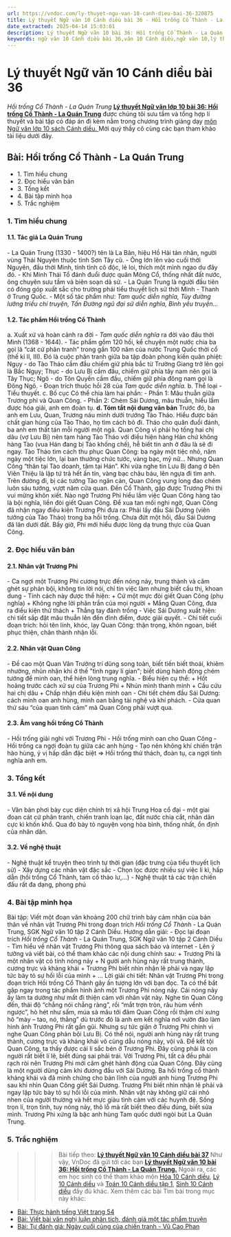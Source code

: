 ```yaml
---
url: https://vndoc.com/ly-thuyet-ngu-van-10-canh-dieu-bai-36-320875
title: Lý thuyết Ngữ văn 10 Cánh diều bài 36 - Hồi trống Cổ Thành - La Quán Trung - VnDoc.com
date_extracted: 2025-04-14 15:03:01
description: Lý thuyết Ngữ văn 10 bài 36: Hồi trống Cổ Thành - La Quán Trung sách Cánh diều được VnDoc sưu tầm và giới thiệu  để tham khảo chuẩn bị cho bài giảng học kì mới sắp tới đây của mình.
keywords: ngữ văn 10 Cánh diều bài 36,văn 10 Cánh diều,ngữ văn 10,lý thuyết văn 10 Cánh diều bài 36,kiến thức trọng tâm môn ngữ văn 10,lý thuyết ngữ văn 10 CD,ngữ văn lớp 10,ôn tập lý thuyết văn lớp 10,lý thuyết môn ngữ văn 10,lý thuyết văn 10 CD,bài Hồi trống Cổ Thành - La Quán Trung,trắc nghiệm ngữ văn 10 CD
---
```


# Lý thuyết Ngữ văn 10 Cánh diều bài 36
 _Hồi trống Cổ Thành - La Quán Trung_
**[Lý thuyết Ngữ văn lớp 10 bài 36: Hồi trống Cổ Thành - La Quán Trung](<https://vndoc.com/ly-thuyet-ngu-van-10-canh-dieu-bai-36-320875>)** được chúng tôi sưu tầm và tổng hợp lí thuyết và bài tập có đáp án đi kèm nằm trong chương trình giảng dạy [môn Ngữ văn lớp 10 sách Cánh diều. ](<https://vndoc.com/ngu-van-10-canh-dieu-tap1>)Mời quý thầy cô cùng các bạn tham khảo tài liệu dưới đây.
## Bài: Hồi trống Cổ Thành - La Quán Trung
  * 1\. Tìm hiểu chung
  * 2\. Đọc hiểu văn bản 
  * 3\. Tổng kết
  * 4\. Bài tập minh họa
  * 5\. Trắc nghiệm

### 1\. Tìm hiểu chung
#### 1.1. Tác giả La Quán Trung
\- La Quán Trung \(1330 - 1400?\) tên là La Bản, hiệu Hồ Hải tản nhân, người vùng Thái Nguyên thuộc tỉnh Sơn Tây cũ.
\- Ông lớn lên vào cuối thời Nguyên, đầu thời Minh, tính tình cô độc, lẻ loi, thích một mình ngao du đây đó.
\- Khi Minh Thái Tổ đánh đuổi được quân Mông Cổ, thống nhất đất nước, ông chuyên sưu tầm và biên soạn dã sử.
\- La Quán Trung là người đầu tiên có đóng góp xuất sắc cho trường phái tiểu thuyết lịch sử thời Minh - Thanh ở Trung Quốc.
\- Một số tác phẩm như: _Tam quốc diễn nghĩa,_ _Tùy đường lưỡng triều chí truyện, Tấn Đường ngũ đại sử diễn nghĩa, Bình yêu truyện…_
#### 1.2. Tác phẩm Hồi trống Cổ Thành
a. Xuất xứ và hoàn cảnh ra đời
\- _Tam quốc diễn nghĩa_ ra đời vào đâu thời Minh \(1368 - 1644\).
\- Tác phẩm gồm 120 hồi, kể chuyện một nước chia ba gọi là “cát cứ phân tranh” trong gần 100 năm của nước Trung Quốc thời cổ \(thế kỉ II, III\). Đó là cuộc phân tranh giữa ba tập đoàn phong kiến quân phiệt: Ngụy - do Tào Tháo cầm đầu chiếm giữ phía bắc từ Trường Giang trở lên gọi là Bắc Ngụy; Thục - do Lưu Bị cầm đầu, chiếm giữ phía tây nam nên gọi là Tây Thục; Ngô - do Tôn Quyền cầm đầu, chiếm giữ phía đông nam gọi là Đông Ngô.
\- Đoạn trích thuộc hồi 28 của _Tam quốc diễn nghĩa._
b. Thể loại
\- Tiểu thuyết.
c. Bố cục
Có thể chia làm hai phần:
\- Phần 1: Mâu thuẫn giữa Trương phi và Quan Công.
\- Phần 2: Chém Sái Dương, mâu thuẫn, hiểu lầm được hóa giải, anh em đoàn tụ.
**d. Tóm tắt nội dung văn bản**
Trước đó, ba anh em Lưu, Quan, Trương náu mình dưới trướng Tào Tháo. Hiểu được bản chất gian hùng của Tào Tháo, họ tìm cách bỏ đi. Tháo cho quân đuổi đánh, ba anh em thất tán mỗi người một ngả. Quan Công vì phải họ tống hai chị dâu \(vợ Lưu Bị\) nên tạm hàng Tào Tháo với điều hiện hàng Hán chứ không hàng Tào \(vua Hán đang bị Tào khống chế\), hễ biết tin anh ở đâu là sẽ đi ngay. Tào Tháo tìm cách thu phục Quan Công: ba ngày một tiệc nhỏ, năm ngày một tiệc lớn, lại ban thưởng chức tước, vàng bạc, mỹ nữ… Nhưng Quan Công “thân tại Tào doanh, tâm tại Hán”. Khi vừa nghe tin Lưu Bị đang ở bên Viên Thiệu là lập tứ trả hết ấn tín, vàng bạc châu báu, lên ngựa đi tìm anh. Trên đường đi, bị các tướng Tào ngăn cản, Quan Công vung long đao chém luôn sáu tướng, vượt năm cửa quan. Đến Cổ Thành, gặp được Trương Phi thì vui mừng khôn xiết. Nào ngờ Trương Phi hiểu lầm việc Quan Công hàng tào là bội nghĩa, liền đòi giết Quan Công. Để xua tan mối nghi ngờ, Quan Công đã nhận ngay điều kiện Trương Phi đưa ra: Phải lấy đầu Sái Dương \(viên tướng của Tào Tháo\) trong ba hồi trống. Chưa đứt một hồi, đầu Sái Dương đã lăn dưới đất. Bấy giờ, Phi mới hiểu được lòng dạ trung thực của Quan Công.
### 2\. Đọc hiểu văn bản
#### 2.1. Nhân vật Trương Phi
\- Ca ngợi một Trương Phi cương trực đến nóng nảy, trung thành và căm ghét sự phản bội, không tin lời nói, chỉ tin việc làm nhưng biết cầu thị, khoan dung
\- Tính cách này được thể hiện:
\+ Cứ một mực đòi giết Quan Công \(phụ nghĩa\)
\+ Không nghe lời phân trần của mọi người
\+ Mắng Quan Công, đưa ra điều kiện thử thách
\+ Thẳng tay đánh trống
\- Việc Sái Dương xuất hiện: chi tiết sắp đặt mâu thuẫn lên đến đỉnh điểm, được giải quyết.
\- Chi tiết cuối đoạn trích: hỏi tên lính, khóc, lạy Quan Công: thận trọng, khôn ngoan, biết phục thiện, chân thành nhận lỗi.
#### 2.2. Nhân vật Quan Công
\- Đề cao một Quan Vân Trường trí dũng song toàn, biết tiến biết thoái, khiêm nhường, nhũn nhặn khi ở thế "tình ngay lí gian"; biết dùng hành động chém tướng để minh oan, thể hiện lòng trung nghĩa.
\- Biểu hiện cụ thể:
\+ Hốt hoảng trước cách xử sự của Trương Phi
\+ Nhún mình thanh minh
\+ Cầu cứu hai chị dâu
\+ Chấp nhận điều kiện minh oan
\- Chi tiết chém đầu Sái Dương: cách minh oan anh hùng, minh oan bằng tài nghệ và khí phách.
\- Cửa quan thứ sáu “của quan tình cảm” mà Quan Công phải vượt qua.
#### 2.3. Âm vang hồi trống Cổ Thành
\- Hồi trống giải nghi với Trương Phi
\- Hồi trống minh oan cho Quan Công
\- Hồi trống ca ngợi đoàn tụ giữa các anh hùng
\- Tạo nên không khí chiến trận hào hùng, ý vị hấp dẫn đặc biệt
=> Hồi trống thử thách, đoàn tụ, ca ngợi tình nghĩa anh em.
### 3\. Tổng kết
#### 3.1. Về nội dung
\- Văn bản phơi bày cục diện chính trị xã hội Trung Hoa cổ đại - một giai đoạn cát cứ phân tranh, chiến tranh loạn lạc, đất nước chia cắt, nhân dân cực kì khốn khổ. Qua đó bày tỏ nguyện vọng hòa bình, thống nhất, ổn định của nhân dân.
#### 3.2. Về nghệ thuật
\- Nghệ thuật kể truyện theo trình tự thời gian \(đặc trưng của tiểu thuyết lịch sử\)
\- Xây dựng các nhân vật đặc sắc
\- Chọn lọc được nhiều sự việc li kì, hấp dẫn \(hồi trống Cổ Thành, tam cố thảo lư,...\)
\- Nghệ thuật tả các trận chiến đấu rất đa dạng, phong phú
### 4\. Bài tập minh họa
Bài tập: Viết một đoạn văn khoảng 200 chữ trình bày cảm nhận của bản thân về nhân vật Trương Phi trong đoạn trích _Hồi trống Cổ Thành_ \- La Quán Trung, SGK Ngữ văn 10 tập 2 Cánh Diều.
Hướng dẫn giải:
\- Đọc lại đoạn trích _Hồi trống Cổ Thành_ \- La Quán Trung, SGK Ngữ văn 10 tập 2 Cánh Diều
\- Tìm hiểu về nhân vật Trương Phi thông qua  sách báo và internet
\- Lên ý tưởng và viết bài, có thể tham khảo các nội dung chính sau:
\+ Trương Phi là một nhân vật có tính nóng nảy
\+ N gười anh hùng này rất trung thành, cương trực và khảng khái
\+ Trương Phi biết nhìn nhận lẽ phải và ngay lập tức bày tỏ sự hối lỗi của mình
\+ ...
Lời giải chi tiết:
Nhân vật Trương Phi trong đoạn trích Hồi trống Cổ Thành gây ấn tượng lớn với bạn đọc. Ta có thể bắt gặp ngay trong tác phẩm hình ảnh một Trương Phi nóng nảy. Cái nóng nảy ấy làm ta dường như mất đi thiện cảm với nhân vật này. Nghe tin Quan Công đến, thái độ “chẳng nói chẳng ràng”, rồi “mắt trợn tròn, râu hùm vểnh ngược”, hò hét như sấm, múa sà mâu tới đâm Quan Công rồi thậm chí xưng hô “mày – tao, nó, thằng” dù trước đó là anh em kết nghĩa nơi vườn đào làm hình ảnh Trương Phi rất gần gũi. Nhưng sự tức giận ở Trương Phi chính vì nghe Quan Công phản bội Lưu Bị. Có thể nói, người anh hùng này rất trung thành, cương trực và khảng khái vô cùng dẫu nóng nảy, vội vã. Để kết tội Quan Công, ta thấy được cái lí sắc bén ở Trương Phi. Đây cũng phải là con người rất biết lí lẽ, biết đúng sai phải trái. Với Trương Phi, tất cả đều phải rạch ròi nên Trương Phi mới căm ghét hành động của Quan Công. Đây cũng là một người dũng cảm khi đương đầu với Sái Dương. Ba hồi trống cổ thành khảng khái và đã minh chứng cho bản lĩnh của người anh hùng Trương Phi sau khi nhìn Quan Công giết Sái Dương. Trương Phi biết nhìn nhận lẽ phải và ngay lập tức bày tỏ sự hối lỗi của mình. Nhân vật này không giữ cái nhỏ nhen của người thường và hết mực giàu tình cảm với các huynh đệ. Sống trọn lí, trọn tình, tuy nóng nảy, thô lỗ mà rất biết theo điều đúng, biết sửa mình. Trương Phi xứng là bậc anh hùng Tam quốc dưới ngòi bút La Quán Trung.
### 5\. Trắc nghiệm
>>> Bài tiếp theo: [**Lý thuyết Ngữ văn 10 Cánh diều bài 37**](<https://vndoc.com/ly-thuyet-ngu-van-10-canh-dieu-bai-37-320881>)
Như vậy, VnDoc đã gửi tới các bạn **[Lý thuyết Ngữ văn 10 bài 36: Hồi trống Cổ Thành - La Quán Trung.](<https://vndoc.com/ly-thuyet-ngu-van-10-canh-dieu-bai-36-320875>)** Ngoài ra, các em học sinh có thể tham khảo môn [Hóa 10 Cánh diều](<https://vndoc.com/hoa-10-canh-dieu>), [Lý 10 Cánh diều](<https://vndoc.com/vat-ly-10-canh-dieu>) và [Toán 10 Cánh diều tập 1](<https://vndoc.com/toan-10-canh-dieu-tap1>), [Sinh 10 Cánh diều](<https://vndoc.com/sinh-hoc-10-canh-dieu>) đầy đủ khác.
Xem thêm các bài Tìm bài trong mục này khác:
  * [Bài: Thực hành tiếng Việt trang 54](</ly-thuyet-ngu-van-10-canh-dieu-bai-37-320881>)
  * [Bài: Viết bài văn nghị luận phân tích, đánh giá một tác phẩm truyện](</ly-thuyet-ngu-van-10-canh-dieu-bai-38-320885>)
  * [Bài: Tự đánh giá: Ngày cuối cùng của chiến tranh - Vũ Cao Phan](</ly-thuyet-ngu-van-10-canh-dieu-bai-39-320889>)

